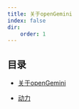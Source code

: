 ```yaml
---
title: 关于openGemini
index: false
dir:
    order: 1
---
```


## 目录

- [关于openGemini](introduction.md)

- [动力](motivation.md)

